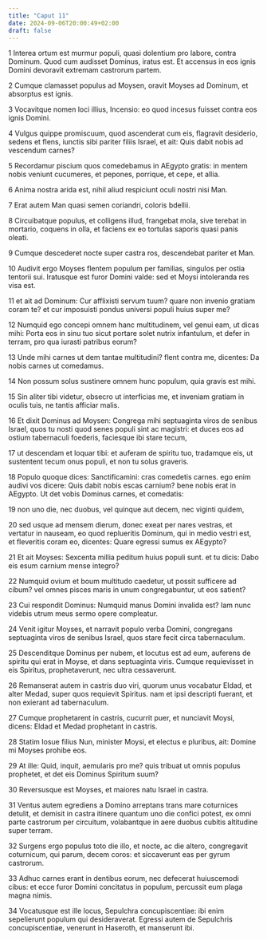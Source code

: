 ```yaml
---
title: "Caput 11"
date: 2024-09-06T20:00:49+02:00
draft: false
---
```



1 Interea ortum est murmur populi, quasi dolentium pro labore, contra Dominum. Quod cum audisset Dominus, iratus est. Et accensus in eos ignis Domini devoravit extremam castrorum partem.

2 Cumque clamasset populus ad Moysen, oravit Moyses ad Dominum, et absorptus est ignis.

3 Vocavitque nomen loci illius, Incensio: eo quod incesus fuisset contra eos ignis Domini.

4 Vulgus quippe promiscuum, quod ascenderat cum eis, flagravit desiderio, sedens et flens, iunctis sibi pariter filiis Israel, et ait: Quis dabit nobis ad vescendum carnes?

5 Recordamur piscium quos comedebamus in AEgypto gratis: in mentem nobis veniunt cucumeres, et pepones, porrique, et cepe, et allia.

6 Anima nostra arida est, nihil aliud respiciunt oculi nostri nisi Man.

7 Erat autem Man quasi semen coriandri, coloris bdellii.

8 Circuibatque populus, et colligens illud, frangebat mola, sive terebat in mortario, coquens in olla, et faciens ex eo tortulas saporis quasi panis oleati.

9 Cumque descederet nocte super castra ros, descendebat pariter et Man.

10 Audivit ergo Moyses flentem populum per familias, singulos per ostia tentorii sui. Iratusque est furor Domini valde: sed et Moysi intoleranda res visa est.

11 et ait ad Dominum: Cur afflixisti servum tuum? quare non invenio gratiam coram te? et cur imposuisti pondus universi populi huius super me?

12 Numquid ego concepi omnem hanc multitudinem, vel genui eam, ut dicas mihi: Porta eos in sinu tuo sicut portare solet nutrix infantulum, et defer in terram, pro qua iurasti patribus eorum?

13 Unde mihi carnes ut dem tantae multitudini? flent contra me, dicentes: Da nobis carnes ut comedamus.

14 Non possum solus sustinere omnem hunc populum, quia gravis est mihi.

15 Sin aliter tibi videtur, obsecro ut interficias me, et inveniam gratiam in oculis tuis, ne tantis afficiar malis.

16 Et dixit Dominus ad Moysen: Congrega mihi septuaginta viros de senibus Israel, quos tu nosti quod senes populi sint ac magistri: et duces eos ad ostium tabernaculi foederis, faciesque ibi stare tecum,

17 ut descendam et loquar tibi: et auferam de spiritu tuo, tradamque eis, ut sustentent tecum onus populi, et non tu solus graveris.

18 Populo quoque dices: Sanctificamini: cras comedetis carnes. ego enim audivi vos dicere: Quis dabit nobis escas carnium? bene nobis erat in AEgypto. Ut det vobis Dominus carnes, et comedatis:

19 non uno die, nec duobus, vel quinque aut decem, nec viginti quidem,

20 sed usque ad mensem dierum, donec exeat per nares vestras, et vertatur in nauseam, eo quod replueritis Dominum, qui in medio vestri est, et fleveritis coram eo, dicentes: Quare egressi sumus ex AEgypto?

21 Et ait Moyses: Sexcenta millia peditum huius populi sunt. et tu dicis: Dabo eis esum carnium mense integro?

22 Numquid ovium et boum multitudo caedetur, ut possit sufficere ad cibum? vel omnes pisces maris in unum congregabuntur, ut eos satient?

23 Cui respondit Dominus: Numquid manus Domini invalida est? Iam nunc videbis utrum meus sermo opere compleatur.

24 Venit igitur Moyses, et narravit populo verba Domini, congregans septuaginta viros de senibus Israel, quos stare fecit circa tabernaculum.

25 Descenditque Dominus per nubem, et locutus est ad eum, auferens de spiritu qui erat in Moyse, et dans septuaginta viris. Cumque requievisset in eis Spiritus, prophetaverunt, nec ultra cessaverunt.

26 Remanserat autem in castris duo viri, quorum unus vocabatur Eldad, et alter Medad, super quos requievit Spiritus. nam et ipsi descripti fuerant, et non exierant ad tabernaculum.

27 Cumque prophetarent in castris, cucurrit puer, et nunciavit Moysi, dicens: Eldad et Medad prophetant in castris.

28 Statim Iosue filius Nun, minister Moysi, et electus e pluribus, ait: Domine mi Moyses prohibe eos.

29 At ille: Quid, inquit, aemularis pro me? quis tribuat ut omnis populus prophetet, et det eis Dominus Spiritum suum?

30 Reversusque est Moyses, et maiores natu Israel in castra.

31 Ventus autem egrediens a Domino arreptans trans mare coturnices detulit, et demisit in castra itinere quantum uno die confici potest, ex omni parte castrorum per circuitum, volabantque in aere duobus cubitis altitudine super terram.

32 Surgens ergo populus toto die illo, et nocte, ac die altero, congregavit coturnicum, qui parum, decem coros: et siccaverunt eas per gyrum castrorum.

33 Adhuc carnes erant in dentibus eorum, nec defecerat huiuscemodi cibus: et ecce furor Domini concitatus in populum, percussit eum plaga magna nimis.

34 Vocatusque est ille locus, Sepulchra concupiscentiae: ibi enim sepelierunt populum qui desideraverat. Egressi autem de Sepulchris concupiscentiae, venerunt in Haseroth, et manserunt ibi.

